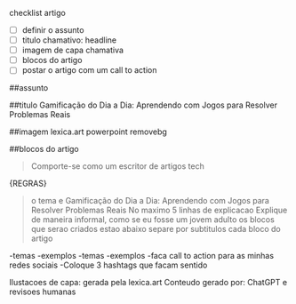 checklist artigo
-[ ] definir o assunto 
-[ ] titulo chamativo: headline
-[ ] imagem de capa chamativa
-[ ] blocos do artigo
-[ ] postar o artigo com um call to action

##assunto


##titulo
Gamificação do Dia a Dia: Aprendendo com Jogos para Resolver Problemas Reais

##imagem
lexica.art
powerpoint
removebg


##blocos do artigo

> Comporte-se como um escritor de artigos tech

{REGRAS}
> o tema e Gamificação do Dia a Dia: Aprendendo com Jogos para Resolver Problemas Reais
> No maximo 5 linhas de explicacao
> Explique de maneira informal, como se eu fosse um jovem adulto
>os blocos que serao criados estao abaixo
>separe por subtitulos cada bloco do artigo

-temas
  -exemplos
-temas
  -exemplos
-faca call to action para as minhas redes sociais
-Coloque 3 hashtags que facam sentido

Ilustacoes de capa: gerada pela lexica.art
Conteudo gerado por: ChatGPT e revisoes humanas

